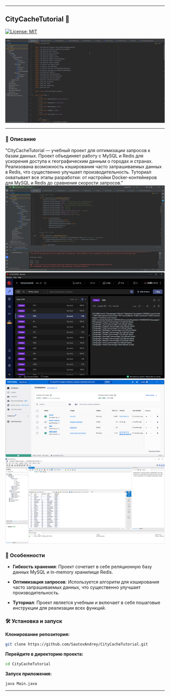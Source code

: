
---

## CityCacheTutorial 🔄
[![License: MIT](https://img.shields.io/badge/License-MIT-yellow.svg)](https://github.com/SautovAndrey/CityCacheTutorial/blob/12772ed027fbae810723e4b16cfae29a1d15a65e/LICENSE)

![CityCacheTutorial GIF](https://github.com/SautovAndrey/CityCacheTutorial/blob/cffc700bd37176b9098b2fbaee61a4c7a5791e08/Screenshot/CityCacheTutorial.gif)


---

### 📌 Описание
"CityCacheTutorial — учебный проект для оптимизации запросов к базам данных. Проект объединяет работу с MySQL и Redis для ускорения доступа к географическим данным о городах и странах. Реализована возможность кэширования часто запрашиваемых данных в Redis, что существенно улучшает производительность. Туториал охватывает все этапы разработки: от настройки Docker-контейнеров для MySQL и Redis до сравнения скорости запросов."
![CityCacheTutorial Screenshot](https://github.com/SautovAndrey/CityCacheTutorial/blob/cffc700bd37176b9098b2fbaee61a4c7a5791e08/Screenshot/CityCacheTutorialScreenshot1.png)
![CityCacheTutorial Screenshot](https://github.com/SautovAndrey/CityCacheTutorial/blob/cffc700bd37176b9098b2fbaee61a4c7a5791e08/Screenshot/CityCacheTutorialScreenshot2.png)
![CityCacheTutorial Screenshot](https://github.com/SautovAndrey/CityCacheTutorial/blob/cffc700bd37176b9098b2fbaee61a4c7a5791e08/Screenshot/CityCacheTutorialScreenshot3.png)
![CityCacheTutorial Screenshot](https://github.com/SautovAndrey/CityCacheTutorial/blob/cffc700bd37176b9098b2fbaee61a4c7a5791e08/Screenshot/CityCacheTutorialScreenshot4.png)

### 🎯 Особенности
- **Гибкость хранения**: Проект сочетает в себе реляционную базу данных MySQL и in-memory хранилище Redis.
  
- **Оптимизация запросов**: Используется алгоритм для кэширования часто запрашиваемых данных, что существенно улучшает производительность.

- **Туториал**: Проект является учебным и включает в себя пошаговые инструкции для реализации всех функций.

### 🛠 Установка и запуск
**Клонирование репозитория:**
```bash
git clone https://github.com/SautovAndrey/CityCacheTutorial.git
```
**Перейдите в директорию проекта:**
```bash
cd CityCacheTutorial
```
**Запуск приложения:**
```bash
java Main.java
```

---
